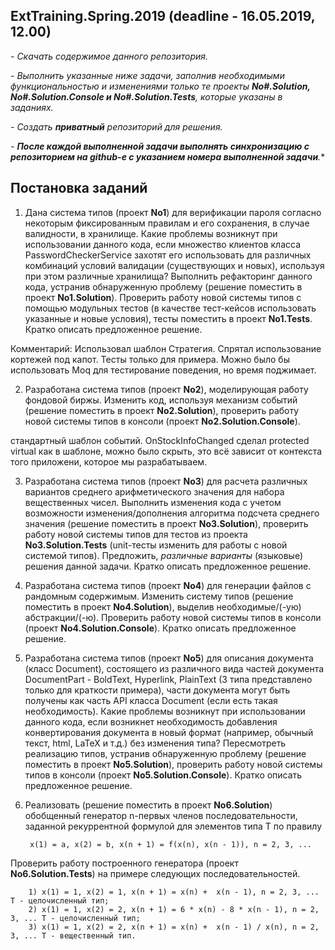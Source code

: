 ## ExtTraining.Spring.2019 (deadline - 16.05.2019, 12.00)

*- Скачать содержимое данного репозитория.*

*- Выполнить указанные ниже задачи, заполнив необходимыми функциональностью и изменениями только те проекты **No#.Solution,  No#.Solution.Console и No#.Solution.Tests**, которые указаны в заданиях.*

*- Создать **приватный** репозиторий для решения.*

*- **После каждой выполненной задачи выполнять синхронизацию с репозиторием на github-е с указанием номера выполненной задачи**.**

## Постановка заданий

1. Дана система типов (проект **No1**) для верификации пароля согласно некоторым фиксированным правилам и его сохранения, в случае валидности, в хранилище. Какие  проблемы возникнут при использовании данного кода, если множество клиентов класса PasswordCheckerService захотят его использовать для различных комбинаций условий валидации (существующих и новых), используя при этом различные хранилища? Выполнить рефакторинг данного кода, устранив обнаруженную проблему (решение поместить в проект **No1.Solution**). Проверить работу новой системы типов с помощью модульных тестов (в качестве тест-кейсов использовать указанные и новые условия), тесты поместить в проект **No1.Tests**. Кратко описать предложенное решение.

Комментарий: Использовал шаблон Стратегия. Спрятал использование кортежей под капот. Тесты только для примера. Можно было бы использовать Moq для тестирование поведения, но время поджимает.

2. Разработана система типов (проект **No2**), моделирующая работу фондовой биржы. Изменить код, используя механизм событий (решение поместить в проект **No2.Solution**), проверить работу новой системы типов в консоли (проект **No2.Solution.Console**). 

стандартный шаблон событий. OnStockInfoChanged сделал protected virtual как в шаблоне, можно было скрыть, это всё зависит от контекста того приложени, которое мы разрабатываем.

3. Разработана система типов (проект **No3**) для расчета различных вариантов среднего арифметического значения для набора вещественных чисел. Выполнить изменения кода с учетом возможности изменения/дополнения алгоритма подсчета среднего значения (решение поместить в проект **No3.Solution**), проверить работу новой системы типов для тестов из проекта **No3.Solution.Tests** (unit-тесты изменить для работы с новой системой типов). Предложить, *различные варианты* (языковые) решения данной задачи. Кратко описать предложенное решение.

4. Разработана система типов (проект **No4**) для генерации файлов с рандомным содержимым. Изменить систему типов (решение поместить в проект **No4.Solution**), выделив необходимые/(-ую) абстракции/(-ю). Проверить работу новой системы типов в консоли (проект **No4.Solution.Console**). Кратко описать предложенное решение.

5. Разработана система типов (проект **No5**) для описания документа (класс Document), состоящего из различного вида частей документа DocumentPart - BoldText, Hyperlink, PlainText (3 типа представлено только для краткости примера), части документа могут быть получены как часть API класса Document (если есть такая необходимость). Какие проблемы возникнут при использовании данного кода, если возникнет необходимость добавления конвертирования документа в новый формат (например, обычный текст, html, LaTeX и т.д.) без изменения типа? Пересмотреть реализацию типов, устранив обнаруженную проблему (решение поместить в проект **No5.Solution**), проверить работу новой системы типов в консоли (проект **No5.Solution.Console**). Кратко описать предложенное решение.

6. Реализовать (решение поместить в проект **No6.Solution**) обобщенный генератор n-первых членов последовательности, заданной рекуррентной формулой для элементов типа T по правилу

        x(1) = a, x(2) = b, x(n + 1) = f(x(n), x(n - 1)), n = 2, 3, ...
    
Проверить работу построенного генератора (проект **No6.Solution.Tests**) на примере следующих последовательностей.

        1) x(1) = 1, x(2) = 1, x(n + 1) = x(n) +  x(n - 1), n = 2, 3, ... T - целочисленный тип;
        2) x(1) = 1, x(2) = 2, x(n + 1) = 6 * x(n) - 8 * x(n - 1), n = 2, 3, ... T - целочисленный тип;
        3) x(1) = 1, x(2) = 2, x(n + 1) = x(n) +  x(n - 1) / x(n), n = 2, 3, ... T - вещественный тип.
